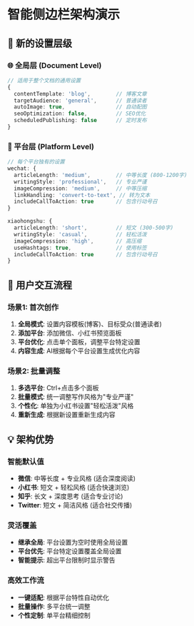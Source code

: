 # 智能侧边栏架构演示

## 🎯 新的设置层级

### **🌐 全局层 (Document Level)**
```typescript
// 适用于整个文档的通用设置
{
  contentTemplate: 'blog',        // 博客文章
  targetAudience: 'general',      // 普通读者
  autoImage: true,                // 自动配图
  seoOptimization: false,         // SEO优化
  scheduledPublishing: false      // 定时发布
}
```

### **📱 平台层 (Platform Level)**
```typescript
// 每个平台独有的设置
wechat: {
  articleLength: 'medium',        // 中等长度 (800-1200字)
  writingStyle: 'professional',   // 专业严谨
  imageCompression: 'medium',     // 中等压缩
  linkHandling: 'convert-to-text', // 转为文本
  includeCallToAction: true       // 包含行动号召
}

xiaohongshu: {
  articleLength: 'short',         // 短文 (300-500字)
  writingStyle: 'casual',         // 轻松活泼  
  imageCompression: 'high',       // 高压缩
  useHashtags: true,              // 使用标签
  includeCallToAction: true       // 包含行动号召
}
```

## 🔄 用户交互流程

### **场景1: 首次创作**
1. **全局模式**: 设置内容模板(博客)、目标受众(普通读者)
2. **添加平台**: 添加微信、小红书预览面板
3. **平台优化**: 点击单个面板，调整平台特定设置
4. **内容生成**: AI根据每个平台设置生成优化内容

### **场景2: 批量调整**
1. **多选平台**: Ctrl+点击多个面板
2. **批量模式**: 统一调整写作风格为"专业严谨"
3. **个性化**: 单独为小红书设置"轻松活泼"风格
4. **重新生成**: 根据新设置重新生成内容

## 💡 架构优势

### **智能默认值**
- **微信**: 中等长度 + 专业风格 (适合深度阅读)
- **小红书**: 短文 + 轻松风格 (适合快速浏览)
- **知乎**: 长文 + 深度思考 (适合专业讨论)
- **Twitter**: 短文 + 简洁风格 (适合社交传播)

### **灵活覆盖**
- **继承全局**: 平台设置为空时使用全局设置
- **平台优先**: 平台特定设置覆盖全局设置
- **智能提示**: 超出平台限制时显示警告

### **高效工作流**
- **一键适配**: 根据平台特性自动优化
- **批量操作**: 多平台统一调整
- **个性定制**: 单平台精细控制